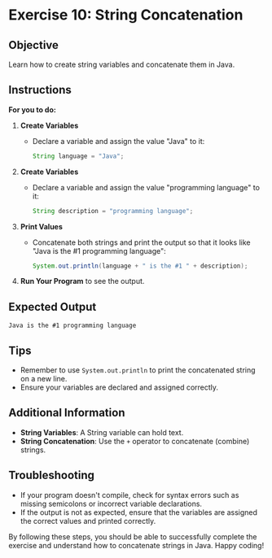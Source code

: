 # Exercise 10: String Concatenation

## Objective
Learn how to create string variables and concatenate them in Java.

## Instructions

**For you to do:**

1. **Create Variables**
    - Declare a variable and assign the value "Java" to it:
      ```java
      String language = "Java";
      ```

2. **Create Variables**
    - Declare a variable and assign the value "programming language" to it:
      ```java
      String description = "programming language";
      ```

3. **Print Values**
    - Concatenate both strings and print the output so that it looks like "Java is the #1 programming language":
      ```java
      System.out.println(language + " is the #1 " + description);
      ```

4. **Run Your Program** to see the output.

## Expected Output
```
Java is the #1 programming language
```

## Tips
- Remember to use `System.out.println` to print the concatenated string on a new line.
- Ensure your variables are declared and assigned correctly.

## Additional Information
- **String Variables**: A String variable can hold text.
- **String Concatenation**: Use the `+` operator to concatenate (combine) strings.

## Troubleshooting
- If your program doesn't compile, check for syntax errors such as missing semicolons or incorrect variable declarations.
- If the output is not as expected, ensure that the variables are assigned the correct values and printed correctly.

By following these steps, you should be able to successfully complete the exercise and understand how to concatenate strings in Java. Happy coding!
